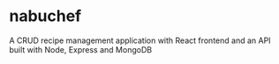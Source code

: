 # nabuchef

A CRUD recipe management application with React frontend and an API built with Node, Express and MongoDB


